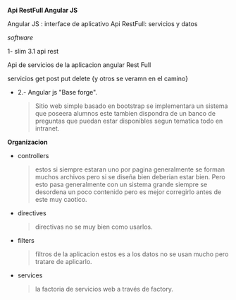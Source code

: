 **Api RestFull Angular JS**



Angular JS  : interface de aplicativo
Api RestFull: servicios y datos 


*software*

1-  slim 3.1 api rest 

Api de servicios de la aplicacion angular 
Rest Full 

servicios 
get post put delete 
{y otros se veramn en el camino}




- 2.- Angular js "Base forge".
     > Sitio web simple basado en bootstrap se implementara un sistema que poseera alumnos este 
     > tambien dispondra de un banco de preguntas que puedan estar disponibles segun tematica 
     > todo en intranet.

**Organizacion**


- controllers
  > estos si siempre estaran uno por pagina generalmente se forman muchos archivos pero si se diseña bien deberian estar bien. Pero esto pasa generalmente con un sistema grande siempre se desordena un poco contenido pero es mejor corregirlo antes de este muy caotico.
- directives
  > directivas no se muy bien como usarlos.
- filters
  > filtros de la aplicacion estos es a los datos no se usan mucho pero tratare de aplicarlo.
- services  
  > la factoria de servicios web a través de factory.











